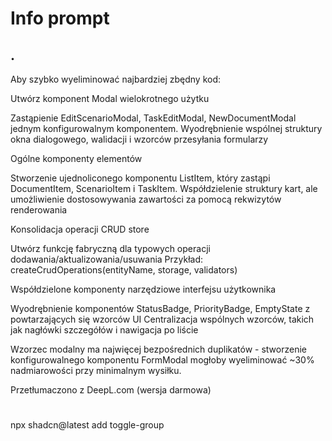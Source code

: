 # Info prompt


## .

Aby szybko wyeliminować najbardziej zbędny kod:

Utwórz komponent Modal wielokrotnego użytku

Zastąpienie EditScenarioModal, TaskEditModal, NewDocumentModal jednym konfigurowalnym komponentem.
Wyodrębnienie wspólnej struktury okna dialogowego, walidacji i wzorców przesyłania formularzy


Ogólne komponenty elementów

Stworzenie ujednoliconego komponentu ListItem, który zastąpi DocumentItem, ScenarioItem i TaskItem.
Współdzielenie struktury kart, ale umożliwienie dostosowywania zawartości za pomocą rekwizytów renderowania


Konsolidacja operacji CRUD store

Utwórz funkcję fabryczną dla typowych operacji dodawania/aktualizowania/usuwania
Przykład: createCrudOperations<T>(entityName, storage, validators)


Współdzielone komponenty narzędziowe interfejsu użytkownika

Wyodrębnienie komponentów StatusBadge, PriorityBadge, EmptyState z powtarzających się wzorców UI
Centralizacja wspólnych wzorców, takich jak nagłówki szczegółów i nawigacja po liście



Wzorzec modalny ma najwięcej bezpośrednich duplikatów - stworzenie konfigurowalnego komponentu FormModal mogłoby wyeliminować ~30% nadmiarowości przy minimalnym wysiłku.

Przetłumaczono z DeepL.com (wersja darmowa)

#

npx shadcn@latest add toggle-group